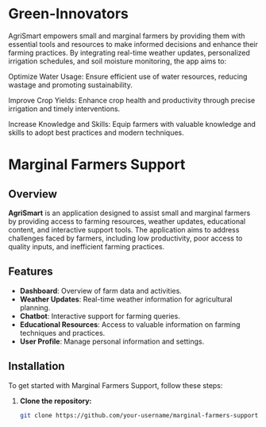# Green-Innovators
AgriSmart empowers small and marginal farmers by providing them with essential tools and resources to make informed decisions and enhance their farming practices. By integrating real-time weather updates, personalized irrigation schedules, and soil moisture monitoring, the app aims to:

Optimize Water Usage: Ensure efficient use of water resources, reducing wastage and promoting sustainability.

Improve Crop Yields: Enhance crop health and productivity through precise irrigation and timely interventions.

Increase Knowledge and Skills: Equip farmers with valuable knowledge and skills to adopt best practices and modern techniques.

# Marginal Farmers Support

## Overview

**AgriSmart** is an application designed to assist small and marginal farmers by providing access to farming resources, weather updates, educational content, and interactive support tools. The application aims to address challenges faced by farmers, including low productivity, poor access to quality inputs, and inefficient farming practices.

## Features

- **Dashboard**: Overview of farm data and activities.
- **Weather Updates**: Real-time weather information for agricultural planning.
- **Chatbot**: Interactive support for farming queries.
- **Educational Resources**: Access to valuable information on farming techniques and practices.
- **User Profile**: Manage personal information and settings.

## Installation

To get started with Marginal Farmers Support, follow these steps:

1. **Clone the repository:**

   ```bash
   git clone https://github.com/your-username/marginal-farmers-support.git

